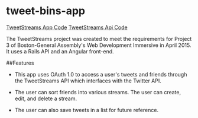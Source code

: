 # tweet-bins-app

[TweetStreams App Code](https://github.com/jkmarx/TweetBinsApp)
[TweetStreams Api Code](https://github.com/jkmarx/TweetBinsAPI)

The TweetStreams project was created to meet the requirements for Project 3 of Boston-General Assembly's Web Development Immersive in April 2015. It uses a Rails API and an Angular front-end.

##Features
  * This app uses OAuth 1.0 to access a user's tweets and friends through the TweetStreams API which interfaces with the Twitter API.

  * The user can sort friends into various streams. The user can create, edit, and delete a stream.

  * The user can also save tweets in a list for future reference.
